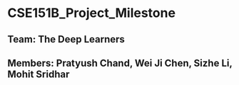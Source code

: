 # CSE151B_Project_Milestone

## Team: The Deep Learners
## Members: Pratyush Chand, Wei Ji Chen, Sizhe Li, Mohit Sridhar
